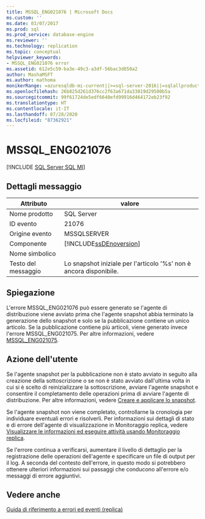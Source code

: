 ```yaml
---
title: MSSQL_ENG021076 | Microsoft Docs
ms.custom: ''
ms.date: 03/07/2017
ms.prod: sql
ms.prod_service: database-engine
ms.reviewer: ''
ms.technology: replication
ms.topic: conceptual
helpviewer_keywords:
- MSSQL_ENG021076 error
ms.assetid: 612e5c59-ba3e-49c3-a3df-56bac3d850a2
author: MashaMSFT
ms.author: mathoma
monikerRange: =azuresqldb-mi-current||>=sql-server-2016||=sqlallproducts-allversions
ms.openlocfilehash: 26b825d261d376cc2f63a671da33819d29500b5a
ms.sourcegitcommit: 99f61724de5edf6640efd99916d464172eb23f92
ms.translationtype: HT
ms.contentlocale: it-IT
ms.lasthandoff: 07/28/2020
ms.locfileid: "87362921"
---
```

# <a name="mssql_eng021076"></a>MSSQL_ENG021076
[!INCLUDE [SQL Server SQL MI](../../includes/applies-to-version/sql-asdbmi.md)]
    
## <a name="message-details"></a>Dettagli messaggio  
  
|Attributo|valore|  
|-|-|  
|Nome prodotto|SQL Server|  
|ID evento|21076|  
|Origine evento|MSSQLSERVER|  
|Componente|[!INCLUDE[ssDEnoversion](../../includes/ssdenoversion-md.md)]|  
|Nome simbolico||  
|Testo del messaggio|Lo snapshot iniziale per l'articolo '%s' non è ancora disponibile.|  
  
## <a name="explanation"></a>Spiegazione  
 L'errore MSSQL_ENG021076 può essere generato se l'agente di distribuzione viene avviato prima che l'agente snapshot abbia terminato la generazione dello snapshot e solo se la pubblicazione contiene un unico articolo. Se la pubblicazione contiene più articoli, viene generato invece l'errore MSSQL_ENG021075. Per altre informazioni, vedere [MSSQL_ENG021075](../../relational-databases/replication/mssql-eng021075.md).  
  
## <a name="user-action"></a>Azione dell'utente  
 Se l'agente snapshot per la pubblicazione non è stato avviato in seguito alla creazione della sottoscrizione o se non è stato avviato dall'ultima volta in cui si è scelto di reinizializzare la sottoscrizione, avviare l'agente snapshot e consentire il completamento delle operazioni prima di avviare l'agente di distribuzione. Per altre informazioni, vedere [Creare e applicare lo snapshot](../../relational-databases/replication/create-and-apply-the-initial-snapshot.md).  
  
 Se l'agente snapshot non viene completato, controllarne la cronologia per individuare eventuali errori e risolverli. Per informazioni sui dettagli di stato e di errore dell'agente di visualizzazione in Monitoraggio replica, vedere [Visualizzare le informazioni ed eseguire attività usando Monitoraggio replica](../../relational-databases/replication/monitor/view-information-and-perform-tasks-replication-monitor.md).  
  
 Se l'errore continua a verificarsi, aumentare il livello di dettaglio per la registrazione delle operazioni dell'agente e specificare un file di output per il log. A seconda del contesto dell'errore, in questo modo si potrebbero ottenere ulteriori informazioni sui passaggi che conducono all'errore e/o messaggi di errore aggiuntivi.  
  
## <a name="see-also"></a>Vedere anche  
 [Guida di riferimento a errori ed eventi &#40;replica&#41;](../../relational-databases/replication/errors-and-events-reference-replication.md)  
  
  

